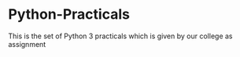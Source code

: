 # Python-Practicals
This is the set of Python 3 practicals which is given by our college as assignment
